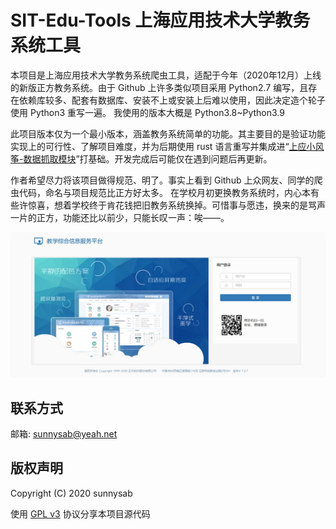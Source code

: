 # SIT-Edu-Tools 上海应用技术大学教务系统工具

本项目是上海应用技术大学教务系统爬虫工具，适配于今年（2020年12月）上线的新版正方教务系统。由于 Github 上许多类似项目采用 Python2.7 编写，且存在依赖库较多、配套有数据库、安装不上或安装上后难以使用，因此决定造个轮子使用 Python3 重写一遍。
我使用的版本大概是 Python3.8~Python3.9

此项目版本仅为一个最小版本，涵盖教务系统简单的功能。其主要目的是验证功能实现上的可行性、了解项目难度，并为后期使用 rust 语言重写并集成进“[上应小风筝-数据抓取模块](https://github.com/sunnysab/kite-agent)”打基础。开发完成后可能仅在遇到问题后再更新。

作者希望尽力将该项目做得规范、明了。事实上看到 Github 上众网友、同学的爬虫代码，命名与项目规范比正方好太多。
在学校月初更换教务系统时，内心本有些许惊喜，想着学校终于肯花钱把旧教务系统换掉。可惜事与愿违，换来的是骂声一片的正方，功能还比以前少，只能长叹一声：唉——。

![新版正方教务系统截图](front-page.png)

## 联系方式

邮箱: sunnysab@yeah.net

## 版权声明

Copyright (C) 2020 sunnysab

使用 [GPL v3](LICENSE) 协议分享本项目源代码